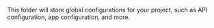 This folder will store global configurations for your project, such as API configuration, app configuration, and more.